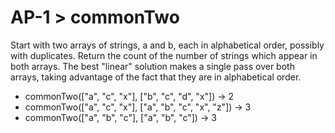 # AP-1 > commonTwo

Start with two arrays of strings, a and b, each in alphabetical order, possibly with duplicates. Return the count of the number of strings which appear in both arrays. The best "linear" solution makes a single pass over both arrays, taking advantage of the fact that they are in alphabetical order.

- commonTwo(["a", "c", "x"], ["b", "c", "d", "x"]) → 2
- commonTwo(["a", "c", "x"], ["a", "b", "c", "x", "z"]) → 3
- commonTwo(["a", "b", "c"], ["a", "b", "c"]) → 3